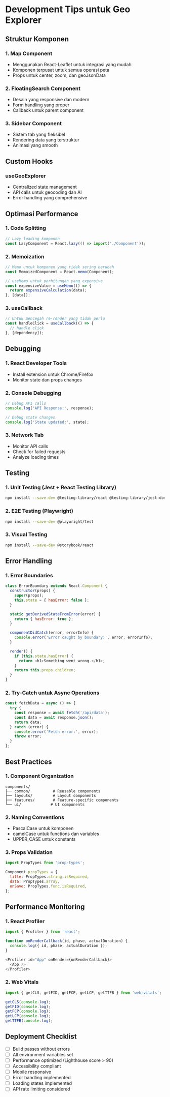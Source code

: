 # Development Tips untuk Geo Explorer

## Struktur Komponen

### 1. Map Component
- Menggunakan React-Leaflet untuk integrasi yang mudah
- Komponen terpusat untuk semua operasi peta
- Props untuk center, zoom, dan geoJsonData

### 2. FloatingSearch Component
- Desain yang responsive dan modern
- Form handling yang proper
- Callback untuk parent component

### 3. Sidebar Component
- Sistem tab yang fleksibel
- Rendering data yang terstruktur
- Animasi yang smooth

## Custom Hooks

### useGeoExplorer
- Centralized state management
- API calls untuk geocoding dan AI
- Error handling yang comprehensive

## Optimasi Performance

### 1. Code Splitting
```javascript
// Lazy loading komponen
const LazyComponent = React.lazy(() => import('./Component'));
```

### 2. Memoization
```javascript
// Memo untuk komponen yang tidak sering berubah
const MemoizedComponent = React.memo(Component);

// useMemo untuk perhitungan yang expensive
const expensiveValue = useMemo(() => {
  return expensiveCalculation(data);
}, [data]);
```

### 3. useCallback
```javascript
// Untuk mencegah re-render yang tidak perlu
const handleClick = useCallback(() => {
  // handle click
}, [dependency]);
```

## Debugging

### 1. React Developer Tools
- Install extension untuk Chrome/Firefox
- Monitor state dan props changes

### 2. Console Debugging
```javascript
// Debug API calls
console.log('API Response:', response);

// Debug state changes
console.log('State updated:', state);
```

### 3. Network Tab
- Monitor API calls
- Check for failed requests
- Analyze loading times

## Testing

### 1. Unit Testing (Jest + React Testing Library)
```bash
npm install --save-dev @testing-library/react @testing-library/jest-dom jest
```

### 2. E2E Testing (Playwright)
```bash
npm install --save-dev @playwright/test
```

### 3. Visual Testing
```bash
npm install --save-dev @storybook/react
```

## Error Handling

### 1. Error Boundaries
```javascript
class ErrorBoundary extends React.Component {
  constructor(props) {
    super(props);
    this.state = { hasError: false };
  }

  static getDerivedStateFromError(error) {
    return { hasError: true };
  }

  componentDidCatch(error, errorInfo) {
    console.error('Error caught by boundary:', error, errorInfo);
  }

  render() {
    if (this.state.hasError) {
      return <h1>Something went wrong.</h1>;
    }
    return this.props.children;
  }
}
```

### 2. Try-Catch untuk Async Operations
```javascript
const fetchData = async () => {
  try {
    const response = await fetch('/api/data');
    const data = await response.json();
    return data;
  } catch (error) {
    console.error('Fetch error:', error);
    throw error;
  }
};
```

## Best Practices

### 1. Component Organization
```
components/
├── common/          # Reusable components
├── layouts/         # Layout components
├── features/        # Feature-specific components
└── ui/             # UI components
```

### 2. Naming Conventions
- PascalCase untuk komponen
- camelCase untuk functions dan variables
- UPPER_CASE untuk constants

### 3. Props Validation
```javascript
import PropTypes from 'prop-types';

Component.propTypes = {
  title: PropTypes.string.isRequired,
  data: PropTypes.array,
  onSave: PropTypes.func.isRequired,
};
```

## Performance Monitoring

### 1. React Profiler
```javascript
import { Profiler } from 'react';

function onRenderCallback(id, phase, actualDuration) {
  console.log({ id, phase, actualDuration });
}

<Profiler id="App" onRender={onRenderCallback}>
  <App />
</Profiler>
```

### 2. Web Vitals
```javascript
import { getCLS, getFID, getFCP, getLCP, getTTFB } from 'web-vitals';

getCLS(console.log);
getFID(console.log);
getFCP(console.log);
getLCP(console.log);
getTTFB(console.log);
```

## Deployment Checklist

- [ ] Build passes without errors
- [ ] All environment variables set
- [ ] Performance optimized (Lighthouse score > 90)
- [ ] Accessibility compliant
- [ ] Mobile responsive
- [ ] Error handling implemented
- [ ] Loading states implemented
- [ ] API rate limiting considered
